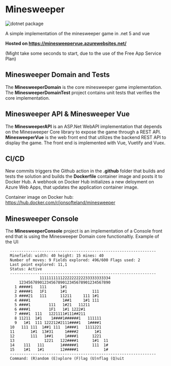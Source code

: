 # Minesweeper

![dotnet package](https://github.com/jonsofte/Minesweeper/workflows/dotnet%20package/badge.svg?branch=master)

A simple implementation of the minesweeper game in .net 5 and vue

**Hosted on <https://minesweepervue.azurewebsites.net/>**

(Might take some seconds to start, due to the use of the Free App Service Plan)

## Minesweeper Domain and Tests

The **MinesweeperDomain** is the core minesweeper game implementation. The **MinesweeperDomainTest** project contains unit tests that verifies the core implementation.

## Minesweeper API & Minesweeper Vue

The **MinesweeperAPI** is an ASP.Net WebAPI implementation that depends on the Minesweeper Core library to expose the game through a REST API. **MinesweeperVue** is the web front end that utilizes the backend REST API to display the game. The front end is implemented with Vue, Vuetify and Vuex.

## CI/CD

New commits triggers the Github action in the **.github** folder that builds and tests the solution and builds the **Dockerfile** container image and posts it to Docker Hub. A webhook on Docker Hub initializes a new deloyment on Azure Web Apps, that updates the application container image.

Container image on Docker hub: <https://hub.docker.com/r/jonsofteland/minesweeper>

## Minesweeper Console

The **MinesweeperConsole** project is an implementation of a  Console front end that is using the Minesweeper Domain core functionaltiy. Example of the UI:

      ----------------------------------------------------------------
      Minefield: width: 40 height: 15 mines: 40
      Number of moves: 9 Fields explored: 496/600 Flags used: 2
      Last point explored: 11,1
      Status: Active
      ----------------------------------------------------------------
                   1111111111222222222233333333334
          1234567890123456789012345678901234567890
        1 #####1   111      1#1
        2 #####1   1F1      1#1           111
        3 ####21   111      11211     111 1#1
        4 ####1              1##1     1#1 111
        5 ####1        111   1#21   11211
        6 ####1        1F1   1#1 1222#1
        7 ####1  111   1221111#111##211
        8 11211  1#1    1####1######1   111111
        9   1#1  111 122212#2111####1   1####1
      10   111 111  1##1 111  1####1   1111221
      11       1#1  13#31     1####2       1#1
      12       111   1##1     1####1      1221
      13             1221   122####1      1#1  11
      14    111   111       1######1      111  1#
      15    1#1   1#1       12#####1           1#
      ----------------------------------------------------------------
      Command: (R)andom (E)xplore (F)lag (U)nflag (Q)uit

